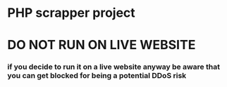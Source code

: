 <h1>PHP scrapper project</h1>
<h1>DO NOT RUN ON LIVE WEBSITE</h1>

<h3>if you decide to run it on a live website anyway be aware that you can get blocked for being a potential DDoS risk</h3>
